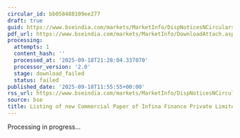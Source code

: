 ```yaml
---
circular_id: bb058488109ee277
draft: true
guid: https://www.bseindia.com/markets/MarketInfo/DispNoticesNCirculars.aspx?Noticeid={A12E96AA-D40E-443C-BE98-5432EF51708B}&noticeno=20250918-31&dt=09/18/2025&icount=31&totcount=63&flag=0
pdf_url: https://www.bseindia.com/markets/MarketInfo/DownloadAttach.aspx?id=20250918-31&attachedId=
processing:
  attempts: 1
  content_hash: ''
  processed_at: '2025-09-18T21:28:04.337070'
  processor_version: '2.0'
  stage: download_failed
  status: failed
published_date: '2025-09-18T11:55:55+00:00'
rss_url: https://www.bseindia.com/markets/MarketInfo/DispNoticesNCirculars.aspx?Noticeid={A12E96AA-D40E-443C-BE98-5432EF51708B}&noticeno=20250918-31&dt=09/18/2025&icount=31&totcount=63&flag=0
source: bse
title: Listing of new Commercial Paper of Infina Finance Private Limited
---
```


Processing in progress...